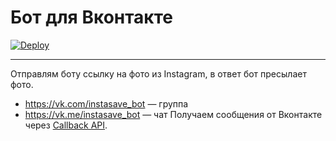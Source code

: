 # Бот для Вконтакте

[![Deploy](https://www.herokucdn.com/deploy/button.svg)](https://heroku.com/deploy?template=https://github.com/sgaynetdinov/instasave_bot)

-------------------------

Отправлям боту ссылку на фото из Instagram, в ответ бот пресылает фото.

- https://vk.com/instasave_bot — группа
- https://vk.me/instasave_bot — чат
Получаем сообщения от Вконтакте через [Callback API](https://vk.com/dev/callback_api).
